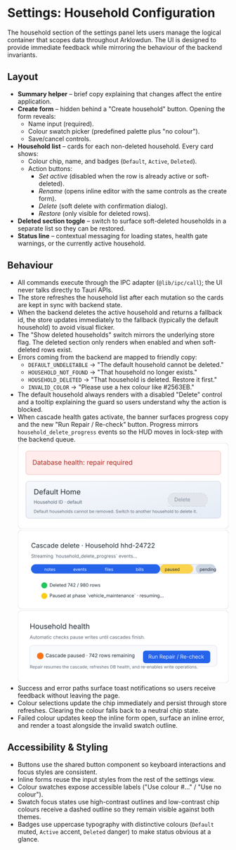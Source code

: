 # Settings: Household Configuration

The household section of the settings panel lets users manage the logical
container that scopes data throughout Arklowdun. The UI is designed to provide
immediate feedback while mirroring the behaviour of the backend invariants.

## Layout

- **Summary helper** – brief copy explaining that changes affect the entire
  application.
- **Create form** – hidden behind a "Create household" button. Opening the form
  reveals:
  - Name input (required).
  - Colour swatch picker (predefined palette plus "no colour").
  - Save/cancel controls.
- **Household list** – cards for each non-deleted household. Every card shows:
  - Colour chip, name, and badges (`Default`, `Active`, `Deleted`).
  - Action buttons:
    - *Set active* (disabled when the row is already active or soft-deleted).
    - *Rename* (opens inline editor with the same controls as the create form).
    - *Delete* (soft delete with confirmation dialog).
    - *Restore* (only visible for deleted rows).
- **Deleted section toggle** – switch to surface soft-deleted households in a
  separate list so they can be restored.
- **Status line** – contextual messaging for loading states, health gate
  warnings, or the currently active household.

## Behaviour

- All commands execute through the IPC adapter (`@lib/ipc/call`); the UI never
  talks directly to Tauri APIs.
- The store refreshes the household list after each mutation so the cards are
  kept in sync with backend state.
- When the backend deletes the active household and returns a fallback id, the
  store updates immediately to the fallback (typically the default household) to
  avoid visual flicker.
- The "Show deleted households" switch mirrors the underlying store flag. The
  deleted section only renders when enabled and when soft-deleted rows exist.
- Errors coming from the backend are mapped to friendly copy:
  - `DEFAULT_UNDELETABLE` → "The default household cannot be deleted."
  - `HOUSEHOLD_NOT_FOUND` → "That household no longer exists."
  - `HOUSEHOLD_DELETED` → "That household is deleted. Restore it first."
  - `INVALID_COLOR` → "Please use a hex colour like #2563EB."
- The default household always renders with a disabled "Delete" control and a
  tooltip explaining the guard so users understand why the action is blocked.
- When cascade health gates activate, the banner surfaces progress copy and the
  new "Run Repair / Re-check" button. Progress mirrors
  `household_delete_progress` events so the HUD moves in lock-step with the
  backend queue.
  ![Default household delete disabled](ui/households/default-delete-disabled.svg)
  ![Cascade progress indicator](ui/households/cascade-progress.svg)
  ![Repair button in Settings](ui/households/repair-button.svg)
- Success and error paths surface toast notifications so users receive feedback
  without leaving the page.
- Colour selections update the chip immediately and persist through store
  refreshes. Clearing the colour falls back to a neutral chip state.
- Failed colour updates keep the inline form open, surface an inline error, and
  render a toast alongside the invalid swatch outline.

## Accessibility & Styling

- Buttons use the shared button component so keyboard interactions and focus
  styles are consistent.
- Inline forms reuse the input styles from the rest of the settings view.
- Colour swatches expose accessible labels ("Use colour #…" / "Use no colour").
- Swatch focus states use high-contrast outlines and low-contrast chip colours
  receive a dashed outline so they remain visible against both themes.
- Badges use uppercase typography with distinctive colours (`Default` muted,
  `Active` accent, `Deleted` danger) to make status obvious at a glance.
